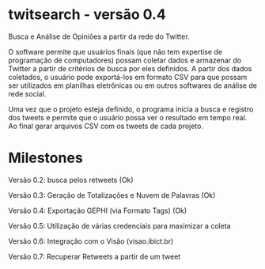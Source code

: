 # twitsearch - versão 0.4

Busca e Análise de Opiniões a partir da rede do Twitter. 

O software permite que usuários finais (que não tem expertise de programação de computadores) possam coletar dados e armazenar do Twitter a partir de critérios de busca por eles definidos. A partir dos dados coletados, o usuário pode exportá-los em formato CSV para que possam ser utilizados em planilhas eletrônicas ou em outros softwares de análise de rede social.

Uma vez que o projeto esteja definido, o programa inicia a busca e registro dos tweets e permite que o usuário possa ver o resultado em tempo real. Ao final gerar arquivos CSV com os tweets de cada projeto.

# Milestones

Versão 0.2: busca pelos retweets (Ok)

Versão 0.3: Geração de Totalizações e Nuvem de Palavras (Ok)

Versão 0.4: Exportação GEPHI (via Formato Tags) (Ok)

Versão 0.5: Utilização de várias credenciais para maximizar a coleta

Versão 0.6: Integração com o Visão (visao.ibict.br)

Versão 0.7: Recuperar Retweets a partir de um tweet



